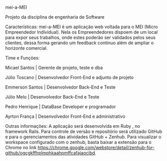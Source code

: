 mei-a-MEI

Projeto da disciplina de engenharia de Software

Características: mei-a-MEI é um aplicação web voltada para o MEI (Micro Empreendedor Individual). Nela os Empreendedores dispoem de um local para expor seus trabalhos, onde estes poderão ser validados pelos seus clientes, dessa forma gerando um feedback contínuo além de ampliar o horizonte comercial.


Time e Funções: 

Micael Santos   |  Gerente de projeto, teste e dba

Júlio Toscano   |  Desenvolvedor Front-End e adjunto de projeto

Emmerson Santos |  Desenvolvedor  Back-End e Teste

Júlio Melo      |  Desenvolvedor  Back-End e Teste

Pedro Henrique  |  DataBase Developer e programador

Ayrton França   |  Desenvolvedor Front-End e administrativo



Outras informações: A aplicação será desenvolvida em Ruby , no framework Rails. Para controle de versão e repositório será utilizado GitHub e para o gerenciamentos das atividades GitHub + Zenhub. Para visualizar o workspace configurado com o zenhub, basta baixar a extensão para o Chrome no link https://chrome.google.com/webstore/detail/zenhub-for-github/ogcgkffhplmphkaahpmffcafajaocjbd.
